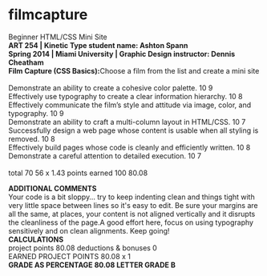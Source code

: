 # filmcapture
Beginner HTML/CSS Mini Site
<br>
<strong>ART 254 | Kinetic Type student name: Ashton Spann <br>
Spring 2014 | Miami University | Graphic Design instructor: Dennis Cheatham</strong>
<br>
<strong>Film Capture (CSS Basics):</strong>Choose a film from the list and create a mini site<br>
<br>
Demonstrate an ability to create a cohesive color palette. 10 9 <br>
Effectively use typography to create a clear information hierarchy. 10 8<br>
Effectively communicate the film’s style and attitude via image, color, and typography. 10 9<br>
Demonstrate an ability to craft a multi-column layout in HTML/CSS. 10 7<br>
Successfully design a web page whose content is usable when all styling is removed. 10 8<br>
Effectively build pages whose code is cleanly and efficiently written. 10 8<br>
Demonstrate a careful attention to detailed execution. 10 7<br>
<br>
total 70 56
x 1.43
points earned 100 80.08
<br>

<strong>ADDITIONAL COMMENTS</strong><br>
Your code is a bit sloppy… try to keep indenting clean and things tight with very little
space between lines so it's easy to edit. Be sure your margins are all the same, at
places, your content is not aligned vertically and it disrupts the cleanliness of the page.A
good effort here, focus on using typography sensitively and on clean alignments. Keep
going!
<br>
<strong>CALCULATIONS</strong><br>
project points 80.08
deductions & bonuses 0
<br>
EARNED PROJECT POINTS 80.08
x 1
<br>
<strong>GRADE AS PERCENTAGE 80.08 </strong>
<strong>LETTER GRADE B</strong>
